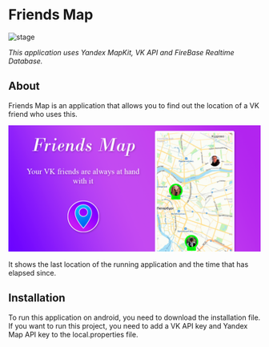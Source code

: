
# Friends Map
<img src="https://img.shields.io/badge/stage-released-lime.svg" alt="stage"> 

_This application uses Yandex MapKit, VK API and FireBase Realtime Database._

## About

<div class="about">
 <p> Friends Map is an application that allows you to find out the location of a VK friend who uses this. </p>  
</div>

<img src="https://github.com/Mihail-Larionow/Friends-Map/blob/master/images/logo_1_without_border.png"/>  

It shows the last location of the running application and the time that has elapsed since.

## Installation

To run this application on android, you need to download the installation file.  
If you want to run this project, you need to add a VK API key and Yandex Map API key to the local.properties file.  


